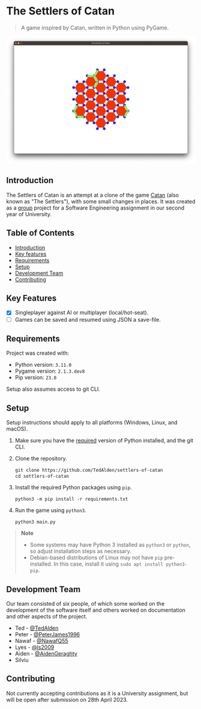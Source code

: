 # The Settlers of Catan

> A game inspired by Catan, written in Python using PyGame.

![Game screenshot](screenshot.png)

## Introduction

The Settlers of Catan is an attempt at a clone of the game [Catan](https://www.catan.com/) (also known as "The Settlers"), with some small changes in places. It was created as a [group](#the-team) project for a Software Engineering assignment in our second year of University.

## Table of Contents

- [Introduction](#introduction)
- [Key features](#key-features)
- [Requirements](#requirements)
- [Setup](#setup)
- [Development Team](#development-team)
- [Contributing](#contributing)

## Key Features

- [x] Singleplayer against AI or multiplayer (local/hot-seat).
- [ ] Games can be saved and resumed using JSON a save-file.

## Requirements

Project was created with:

- Python version: `3.11.0`
- Pygame version: `2.1.3.dev8`
- Pip version: `23.0`

Setup also assumes access to git CLI.

## Setup

Setup instructions should apply to all platforms (Windows, Linux, and macOS).

1. Make sure you have the [required](#requirements) version of Python installed, and the git CLI.

2. Clone the repository.

    ```
    git clone https://github.com/TedAlden/settlers-of-catan
    cd settlers-of-catan
    ```

3. Install the required Python packages using `pip`.

    ```
    python3 -m pip install -r requirements.txt
    ```

4. Run the game using `python3`.

    ```
    python3 main.py
    ```

> **Note**
> - Some systems may have Python 3 installed as `python3` or `python`, so adjust installation steps as necessary.
> - Debian-based distributions of Linux may not have `pip` pre-installed. In this case, install it using `sudo apt install python3-pip`.

## Development Team

Our team consisted of six people, of which some worked on the development of the software itself and others worked on documentation and other aspects of the project.

- Ted - [@TedAlden](https://github.com/TedAlden)
- Peter - [@PeterJames1996](https://github.com/PeterJames1996)
- Nawaf - [@NawafQ55](https://github.com/NawafQ55)
- Lyes - [@ls2009](https://github.com/ls2009)
- Aiden - [@AidenGeraghty](https://github.com/AidenGeraghty)
- Silviu

## Contributing

Not currently accepting contributions as it is a University assignment, but will be open after submission on 28th April 2023.
